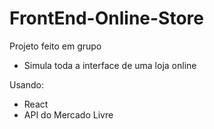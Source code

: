 # FrontEnd-Online-Store

Projeto feito em grupo

* Simula toda a interface de uma loja online

Usando: 

* React
* API do Mercado Livre 
